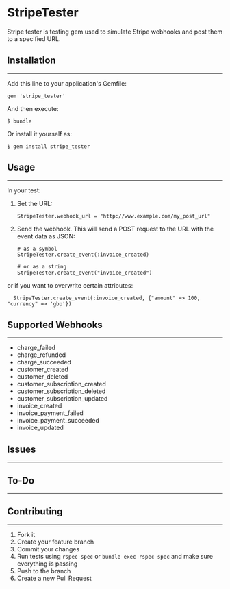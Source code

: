 # StripeTester

Stripe tester is testing gem used to simulate Stripe webhooks and post them to a specified URL.

## Installation
---------------

Add this line to your application's Gemfile:

    gem 'stripe_tester'

And then execute:

    $ bundle

Or install it yourself as:

    $ gem install stripe_tester

## Usage
--------
In your test:

1. Set the URL:

       StripeTester.webhook_url = "http://www.example.com/my_post_url"
       
2. Send the webhook. This will send a POST request to the URL with the event data as JSON:

       # as a symbol
       StripeTester.create_event(:invoice_created)
        
       # or as a string
       StripeTester.create_event("invoice_created")
       
or if you want to overwrite certain attributes:

      StripeTester.create_event(:invoice_created, {"amount" => 100, "currency" => 'gbp'})

## Supported Webhooks
---------------------

* charge_failed
* charge_refunded
* charge_succeeded
* customer_created
* customer_deleted
* customer_subscription_created
* customer_subscription_deleted
* customer_subscription_updated
* invoice_created
* invoice_payment_failed
* invoice_payment_succeeded
* invoice_updated

## Issues
---------


## To-Do
--------


## Contributing
---------------

1. Fork it
2. Create your feature branch
3. Commit your changes
4. Run tests using `rspec spec` or `bundle exec rspec spec` and make sure everything is passing
5. Push to the branch
6. Create a new Pull Request

